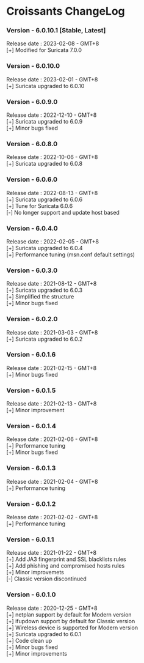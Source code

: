 # Croissants ChangeLog

### Version - 6.0.10.1 [Stable, Latest]  
Release date : 2023-02-08 - GMT+8  
[+] Modified for Suricata 7.0.0    

### Version - 6.0.10.0   
Release date : 2023-02-01 - GMT+8  
[+] Suricata upgraded to 6.0.10  

### Version - 6.0.9.0   
Release date : 2022-12-10 - GMT+8  
[+] Suricata upgraded to 6.0.9  
[+] Minor bugs fixed  

### Version - 6.0.8.0   
Release date : 2022-10-06 - GMT+8  
[+] Suricata upgraded to 6.0.8  

### Version - 6.0.6.0   
Release date : 2022-08-13 - GMT+8  
[+] Suricata upgraded to 6.0.6  
[+] Tune for Suricata 6.0.6  
[-] No longer support and update host based  

### Version - 6.0.4.0  
Release date : 2022-02-05 - GMT+8  
[+] Suricata upgraded to 6.0.4  
[+] Performance tuning (msn.conf default settings)  

### Version - 6.0.3.0  
Release date : 2021-08-12 - GMT+8  
[+] Suricata upgraded to 6.0.3  
[+] Simplified the structure  
[+] Minor bugs fixed  

### Version - 6.0.2.0  
Release date : 2021-03-03 - GMT+8  
[+] Suricata upgraded to 6.0.2  

### Version - 6.0.1.6  
Release date : 2021-02-15 - GMT+8  
[+] Minor bugs fixed  

### Version - 6.0.1.5  
Release date : 2021-02-13 - GMT+8  
[+] Minor improvement  

### Version - 6.0.1.4  
Release date : 2021-02-06 - GMT+8  
[+] Performance tuning  
[+] Minor bugs fixed

### Version - 6.0.1.3  
Release date : 2021-02-04 - GMT+8  
[+] Performance tuning  

### Version - 6.0.1.2  
Release date : 2021-02-02 - GMT+8  
[+] Performance tuning  

### Version - 6.0.1.1  
Release date : 2021-01-22 - GMT+8  
[+] Add JA3 fingerprint and SSL blacklists rules  
[+] Add phishing and compromised hosts rules  
[+] Minor improvemets  
[-] Classic version discontinued  

### Version - 6.0.1.0 
Release date : 2020-12-25 - GMT+8  
[+] netplan support by default for Modern version  
[+] ifupdown support by default for Classic version  
[+] Wireless device is supported for Modern version  
[+] Suricata upgraded to 6.0.1  
[+] Code clean up  
[+] Minor bugs fixed  
[+] Minor improvements  

